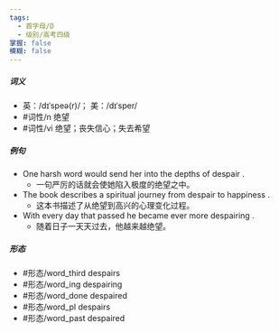 ```yaml
---
tags:
  - 首字母/D
  - 级别/高考四级
掌握: false
模糊: false
---
```

##### 词义
- 英：/dɪˈspeə(r)/； 美：/dɪˈsper/
- #词性/n  绝望
- #词性/vi  绝望；丧失信心；失去希望
##### 例句
- One harsh word would send her into the depths of despair .
	- 一句严厉的话就会使她陷入极度的绝望之中。
- The book describes a spiritual journey from despair to happiness .
	- 这本书描述了从绝望到高兴的心理变化过程。
- With every day that passed he became ever more despairing .
	- 随着日子一天天过去，他越来越绝望。
##### 形态
- #形态/word_third despairs
- #形态/word_ing despairing
- #形态/word_done despaired
- #形态/word_pl despairs
- #形态/word_past despaired
